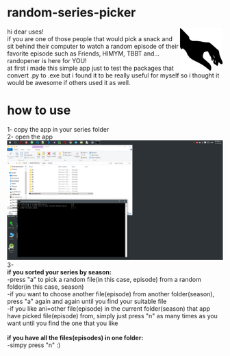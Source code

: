 # random-series-picker
<img align="right" width="100" height="100" src="https://github.com/sepehr-mnp/random-series-picker/blob/master/6579916_prev.ico">

hi dear uses!<br>
if you are one of those people that would pick a snack and sit behind their computer to watch a random episode of their favorite episode such as Friends, HIMYM, TBBT and... randopener is here for YOU!<br>
at first i made this simple app just to test the packages that convert .py to .exe but i found it to be really useful for myself so i thought it would be awesome if others used it as well.

# how to use
1- copy the app in your series folder<br>
2- open the app<br>
![alt text](https://github.com/sepehr-mnp/random-series-picker/blob/master/randopener01.png)
3- <br>
__if you sorted your series by season:__<br>
    -press "a" to pick a random file(in this case, episode) from a random folder(in this case, season)<br>
    -if you want to choose another file(episode) from another folder(season), press "a" again and again until you find your suitable file<br>
    -if you like ani=other file(episode) in the current folder(season) that app have picked file(episode) from, simply just press "n" as many times as you want until you find the one that you like<br><br>
   __if you have all the files(episodes) in one folder:__<br>
    -simpy press "n" :)
    
    
